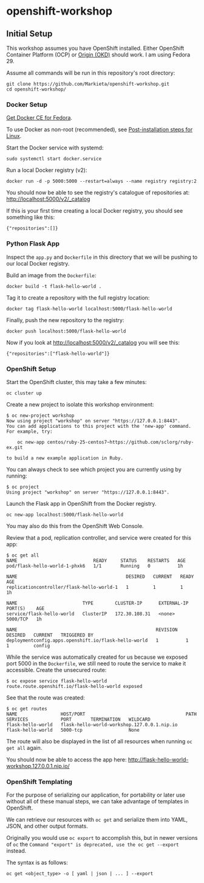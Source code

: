 # openshift-workshop

## Initial Setup

This workshop assumes you have OpenShift installed. Either OpenShift Container Platform (OCP) or [Origin (OKD)](https://github.com/openshift/origin/blob/master/docs/cluster_up_down.md) should work. I am using Fedora 29.

Assume all commands will be run in this repository's root directory:

    git clone https://github.com/Markieta/openshift-workshop.git
    cd openshift-workshop/

### Docker Setup

[Get Docker CE for Fedora](https://docs.docker.com/install/linux/docker-ce/fedora/).

To use Docker as non-root (recommended), see [Post-installation steps for Linux](https://docs.docker.com/install/linux/linux-postinstall/).

Start the Docker service with systemd:

    sudo systemctl start docker.service

Run a local Docker registry (v2):

    docker run -d -p 5000:5000 --restart=always --name registry registry:2

You should now be able to see the registry's catalogue of repositories at: <http://localhost:5000/v2/_catalog>

If this is your first time creating a local Docker registry, you should see something like this:

    {"repositories":[]}

### Python Flask App

Inspect the `app.py` and `Dockerfile` in this directory that we will be pushing to our local Docker registry.

Build an image from the `Dockerfile`:

    docker build -t flask-hello-world .

Tag it to create a repository with the full registry location:

    docker tag flask-hello-world localhost:5000/flask-hello-world

Finally, push the new repository to the registry:

    docker push localhost:5000/flask-hello-world

Now if you look at <http://localhost:5000/v2/_catalog> you will see this:

    {"repositories":["flask-hello-world"]}

### OpenShift Setup

Start the OpenShift cluster, this may take a few minutes:

    oc cluster up

Create a new project to isolate this workshop environment:

    $ oc new-project workshop
    Now using project "workshop" on server "https://127.0.0.1:8443".
    You can add applications to this project with the 'new-app' command. For example, try:

        oc new-app centos/ruby-25-centos7~https://github.com/sclorg/ruby-ex.git

    to build a new example application in Ruby.

You can always check to see which project you are currently using by running:

    $ oc project
    Using project "workshop" on server "https://127.0.0.1:8443".

Launch the Flask app in OpenShift from the Docker registry.

    oc new-app localhost:5000/flask-hello-world

You may also do this from the OpenShift Web Console.

Review that a pod, replication controller, and service were created for this app:

    $ oc get all
    NAME                            READY     STATUS    RESTARTS   AGE
    pod/flask-hello-world-1-phxk6   1/1       Running   0          1h

    NAME                                        DESIRED   CURRENT   READY     AGE
    replicationcontroller/flask-hello-world-1   1         1         1         1h

    NAME                        TYPE        CLUSTER-IP      EXTERNAL-IP   PORT(S)    AGE
    service/flask-hello-world   ClusterIP   172.30.108.31   <none>        5000/TCP   1h

    NAME                                                   REVISION   DESIRED   CURRENT   TRIGGERED BY
    deploymentconfig.apps.openshift.io/flask-hello-world   1          1         1         config

While the service was automatically created for us because we exposed port 5000 in the `Dockerfile`, we still need to route the service to make it accessible. Create the unsecured route:

    $ oc expose service flask-hello-world
    route.route.openshift.io/flask-hello-world exposed

See that the route was created:

    $ oc get routes
    NAME                HOST/PORT                                     PATH      SERVICES            PORT       TERMINATION   WILDCARD
    flask-hello-world   flask-hello-world-workshop.127.0.0.1.nip.io             flask-hello-world   5000-tcp                 None

The route will also be displayed in the list of all resources when running `oc get all` again.

You should now be able to access the app here: <http://flask-hello-world-workshop.127.0.0.1.nip.io/>

### OpenShift Templating

For the purpose of serializing our application, for portability or later use without all of these manual steps, we can take advantage of templates in OpenShift.

We can retrieve our resources with `oc get` and serialize them into YAML, JSON, and other output formats.

Originally you would use `oc export` to accomplish this, but in newer versions of `oc` the `Command "export" is deprecated, use the oc get --export` instead.

The syntax is as follows:

    oc get <object_type> -o [ yaml | json | ... ] --export